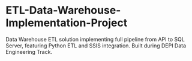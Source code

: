 # ETL-Data-Warehouse-Implementation-Project
Data Warehouse ETL solution implementing full pipeline from API to SQL Server, featuring Python ETL and SSIS integration. Built during DEPI Data Engineering Track.
